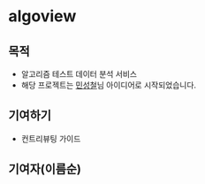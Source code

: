 # algoview

## 목적
* 알고리즘 테스트 데이터 분석 서비스
* 해당 프로젝트는 [민성철](https://github.com/Algorithm-Coding-Test-Data-Analysis/algoview.git)님 아이디어로 시작되었습니다.

## 기여하기
* 컨트리뷰팅 가이드

## 기여자(이름순)
